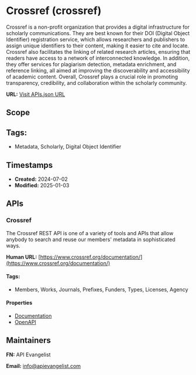 # Crossref (crossref)
Crossref is a non-profit organization that provides a digital infrastructure for scholarly communications. They are best known for their DOI (Digital Object Identifier) registration service, which allows researchers and publishers to assign unique identifiers to their content, making it easier to cite and locate. Crossref also facilitates the linking of related research articles, ensuring that readers have access to a network of interconnected knowledge. In addition, they offer services for plagiarism detection, metadata enrichment, and reference linking, all aimed at improving the discoverability and accessibility of academic content. Overall, Crossref plays a crucial role in promoting transparency, credibility, and collaboration within the scholarly community.

**URL:** [Visit APIs.json URL](https://example.com/apis/swagger-ui-tlbCNBUK.yml)

## Scope


## Tags:

 - Metadata, Scholarly, Digital Object Identifier

## Timestamps

- **Created:** 2024-07-02 
- **Modified:** 2025-01-03 

## APIs

### Crossref
The Crossref REST API is one of a variety of tools and APIs that allow anybody to search and reuse our members' metadata in sophisticated ways.

**Human URL:** [https://www.crossref.org/documentation/](https://www.crossref.org/documentation/)


#### Tags:

 - Members, Works, Journals, Prefixes, Funders, Types, Licenses, Agency

#### Properties

- [Documentation](https://www.crossref.org/documentation/)
- [OpenAPI](properties/crossref-openapi.yml)

## Maintainers

**FN:** API Evangelist

**Email:** info@apievangelist.com

